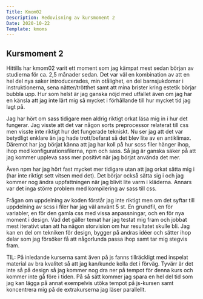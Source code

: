 ```yaml
---
Title: Kmom02
Description: Redovisning av kursmoment 2
Date: 2020-10-22
Template: kmoms
---
```


## Kursmoment 2

Hittills har kmom02 varit ett moment som jag kämpat mest sedan början av studierna för ca. 2,5 månader sedan.
Det var väl en kombination av att en hel del nya saker introducerades, min otålighet, en del barnsjukdomar i instruktionerna, sena nätter/trötthet
samt att mina brister kring estetik börjar bubbla upp.
Hur som helst är jag ganska nöjd med utfallet även om jag har en känsla att jag inte lärt mig så mycket
 i förhållande till hur mycket tid jag lagt på.

Jag har hört om sass tidigare men aldrig riktigt orkat läsa mig in i hur det fungerar.
Jag visste att det var någon sorts preprocessor relaterat till css men visste inte riktigt hur det fungerade tekniskt.
Nu ser jag att det var betydligt enklare än jag hade trott/befarat så det blev lite av en antiklimax.
Däremot har jag börjat känna att jag har koll på hur scss filer hänger ihop, ihop med konfigurationsfilerna, npm och sass.
Så jag är ganska säker på att jag kommer uppleva sass mer positivt när jag börjat använda det mer.

Även npm har jag hört fast mycket mer tidigare utan att jag orkat sätta mig i (har inte riktigt sett vitsen med det).
Det börjar också sätta sig i och jag kommer nog ändra uppfattningen när jag blivit lite varm i kläderna.
Annars var det inga större problem med kompilering av sass till css.

Frågan om uppdelning av koden förstår jag inte riktigt men om det syftar till uppdelning av scss i filer har jag väl använt 5 st.
En grundfil, en för variabler, en för den gamla css med vissa anpassningar, och en för nya moment i design.
Vad det gäller temat har jag testat mig fram och jobbat mest iterativt utan att ha någon storvision om hur resultatet skulle bli.
Jag kan en del om tekniken för design, bygger på andras idéer och sätter ihop delar
som jag försöker få att någorlunda passa ihop samt tar mig stegvis fram.

TIL: På inledande kurserna samt även på js fanns tillräckligt med inspelat material av bra kvalitet
så att jag kan/kunde kolla det i förväg. Tyvärr är det inte så på design så jag kommer nog dra ner på tempot för denna kurs
och kommer inte gå före i tiden. På så sätt kommer jag spara en hel del tid som jag kan lägga på annat
exempelvis utöka tempot på js-kursen samt koncentrera mig på de extrakurserna jag läser parallellt.
